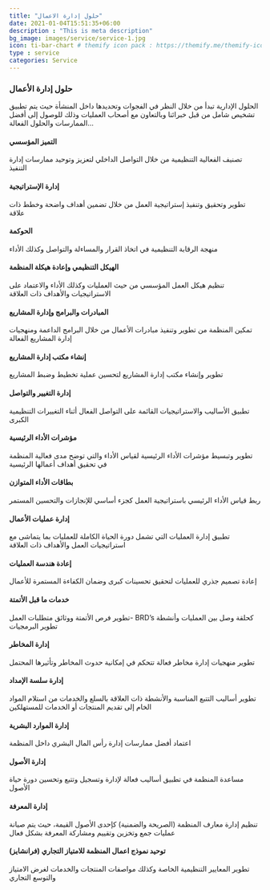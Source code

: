 ```yaml
---
title: "حلول إدارة الاعمال"
date: 2021-01-04T15:51:35+06:00
description : "This is meta description"
bg_image: images/service/service-1.jpg
icon: ti-bar-chart # themify icon pack : https://themify.me/themify-icons
type : service
categories: Service
---
```


### حلول إدارة الأعمال
الحلول الإدارية تبدأ من خلال النظر في الفجوات وتحديدها داخل المنشأة حيث يتم تطبيق تشخيص شامل من قبل خبرائنا وبالتعاون مع أصحاب العمليات وذلك للوصول إلى أفضل الممارسات والحلول الفعالة...

#### التميز المؤسسي
تصنيف الفعالية التنظيمية من خلال التواصل الداخلي لتعزيز وتوحيد ممارسات  إدارة التنفيذ

#### إدارة الإستراتيجية 
تطوير وتحقيق وتنفيذ إستراتيجية العمل من خلال تضمين أهداف واضحة وخطط ذات علاقة

#### الحوكمة 
منهجة الرقابة التنظيمية في اتخاذ القرار والمساءلة والتواصل وكذلك الأداء

#### الهيكل التنظيمي وإعادة هيكلة المنظمة
تنظيم هيكل العمل المؤسسي من حيث العمليات وكذلك الأداء والاعتماد على الاستراتيجيات والأهداف ذات العلاقة

#### المبادرات والبرامج وإدارة المشاريع
تمكين المنظمة من تطوير وتنفيذ مبادرات الأعمال من خلال البرامج الداعمة ومنهجيات إدارة المشاريع الفعالة

#### إنشاء مكتب إدارة المشاريع 
تطوير وإنشاء مكتب إدارة المشاريع لتحسين عملية تخطيط وضبط المشاريع

#### إدارة التغيير والتواصل
تطبيق الأساليب والاستراتيجيات القائمة على التواصل الفعال أثناء التغييرات التنظيمية الكبرى

#### مؤشرات الأداء الرئيسية
تطوير وتبسيط مؤشرات الأداء الرئيسية لقياس الأداء والتي توضح مدى فعالية المنظمة في تحقيق أهداف أعمالها الرئيسية

#### بطاقات الأداء المتوازن 
ربط قياس الأداء الرئيسي باستراتيجية العمل كجزء أساسي للإنجازات والتحسين المستمر

#### إدارة عمليات الأعمال
تطبيق إدارة العمليات التي تشمل دورة الحياة الكاملة للعمليات بما يتماشى مع استراتيجيات العمل والأهداف ذات العلاقة

#### إعادة هندسة العمليات 
إعادة تصميم جذري للعمليات لتحقيق تحسينات كبرى وضمان الكفاءة المستمرة للأعمال

#### خدمات ما قبل الأتمتة
تطوير فرص الأتمتة ووثائق متطلبات العمل- BRD’s كحلقة وصل بين العمليات وأنشطة تطوير البرمجيات

#### إدارة المخاطر
تطوير منهجيات إدارة مخاطر فعالة تتحكم في إمكانية حدوث المخاطر وتأثيرها المحتمل

#### إدارة سلسة الإمداد
تطوير أساليب التتبع المناسبة والأنشطة ذات العلاقة  بالسلع والخدمات من استلام المواد الخام إلى تقديم المنتجات أو الخدمات للمستهلكين

#### إدارة الموارد البشرية
اعتماد أفضل ممارسات إدارة رأس المال البشري داخل المنظمة

#### إدارة الأصول
مساعدة المنظمة في تطبيق أساليب فعالة لإدارة وتسجيل وتتبع وتحسين دورة حياة الأصول

#### إدارة المعرفة
تنظيم إدارة معارف المنظمة (الصريحة والضمنية) كإحدى الأصول القيمة، حيث يتم صيانة عمليات جمع وتخزين وتقييم ومشاركة المعرفة بشكل فعال

#### توحيد نموذج اعمال المنظمة للامتياز التجاري (فرانشايز)
تطوير المعايير التنظيمية الخاصة وكذلك مواصفات المنتجات والخدمات لغرض الامتياز والتوسع التجاري


